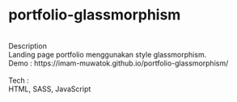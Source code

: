 # portfolio-glassmorphism
<br>
Description
<br>
Landing page portfolio menggunakan style glassmorphism.
<br>
Demo : https://imam-muwatok.github.io/portfolio-glassmorphism/
<br>
<br>
Tech :
<br>
HTML, SASS, JavaScript
